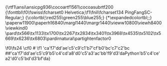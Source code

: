 {\rtf1\ansi\ansicpg936\cocoartf1561\cocoasubrtf200
{\fonttbl\f0\fswiss\fcharset0 Helvetica;\f1\fnil\fcharset134 PingFangSC-Regular;}
{\colortbl;\red255\green255\blue255;}
{\*\expandedcolortbl;;}
\paperw11900\paperh16840\margl1440\margr1440\vieww10800\viewh8400\viewkind0
\pard\tx566\tx1133\tx1700\tx2267\tx2834\tx3401\tx3968\tx4535\tx5102\tx5669\tx6236\tx6803\pardirnatural\partightenfactor0

\f0\fs24 \cf0 #
\f1 \'ca\'f7\'dd\'ae\'c5\'c9\'c1\'b7\'cf\'b0\'bc\'c7\'c2\'bc\
##\'ca\'f7\'dd\'ae\'c5\'c9\'b5\'c4\'cd\'a8\'d0\'c5\'a3\'ac\'bb\'f9\'d3\'daPython\'b5\'c4\'ce\'a2\'d0\'c5\'bd\'d3\'bf\'da}